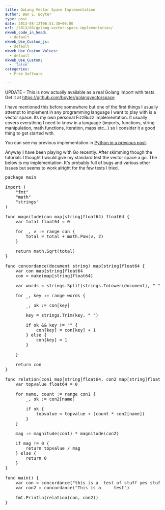 ```yaml
---
title: GoLang Vector Space Implementation
author: Ben E. Boyter
type: post
date: 2013-08-12T06:51:30+00:00
url: /2013/08/golang-vector-space-implementation/
nkweb_code_in_head:
  - default
nkweb_Use_Custom_js:
  - default
nkweb_Use_Custom_Values:
  - default
nkweb_Use_Custom:
  - 'false'
categories:
  - Free Software

---
```

UPDATE &#8211; This is now actually available as a real Golang import with tests. Get it at <https://github.com/boyter/golangvectorspace>

I have mentioned this before somewhere but one of the first things I usually attempt to implement in any programming language I want to play with is a vector space. Its my own personal FizzBuzz implementation. It usually covers everything I need to know in a language (imports, functions, string manipulation, math functions, iteration, maps etc&#8230;) so I consider it a good thing to get started with.

You can see my previous implementation in [Python in a previous post][1].

Anyway I have been playing with Go recently. After skimming though the tutorials I thought I would give my standard test the vector space a go. The below is my implementation. It's probably full of bugs and various other issues but seems to work alright for the few tests I tried.

<pre>package main

import (
	"fmt"
	"math"
	"strings"
)

func magnitude(con map[string]float64) float64 {
	var total float64 = 0

	for _, v := range con {
		total = total + math.Pow(v, 2)
	}

	return math.Sqrt(total)
}

func concordance(document string) map[string]float64 {
	var con map[string]float64
	con = make(map[string]float64)

	var words = strings.Split(strings.ToLower(document), " ")

	for _, key := range words {

		_, ok := con[key]

		key = strings.Trim(key, " ")

		if ok && key != "" {
			con[key] = con[key] + 1
		} else {
			con[key] = 1
		}

	}

	return con
}

func relation(con1 map[string]float64, con2 map[string]float64) float64 {
	var topvalue float64 = 0

	for name, count := range con1 {
		_, ok := con2[name]

		if ok {
			topvalue = topvalue + (count * con2[name])
		}
	}

	mag := magnitude(con1) * magnitude(con2)

	if mag != 0 {
		return topvalue / mag
	} else {
		return 0
	}
}

func main() {
	var con = concordance("this is a  test of stuff yes stuff")
	var con2 = concordance("This is a     test")

	fmt.Println(relation(con, con2))
}
</pre>

 [1]: http://www.boyter.org/2010/08/build-vector-space-search-engine-python/